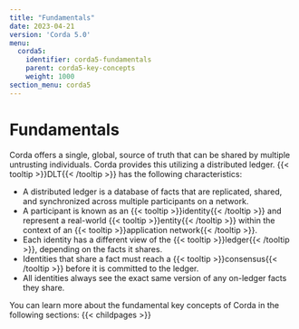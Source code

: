 ```yaml
---
title: "Fundamentals"
date: 2023-04-21
version: 'Corda 5.0'
menu:
  corda5:
    identifier: corda5-fundamentals
    parent: corda5-key-concepts
    weight: 1000
section_menu: corda5
---
```

# Fundamentals

Corda offers a single, global, source of truth that can be shared by multiple untrusting individuals. 
Corda provides this utilizing a distributed ledger.
{{< tooltip >}}DLT{{< /tooltip >}} has the following characteristics:
* A distributed ledger is a database of facts that are replicated, shared, and synchronized across multiple participants on a network.
* A participant is known as an {{< tooltip >}}identity{{< /tooltip >}} and represent a real-world {{< tooltip >}}entity{{< /tooltip >}} within the context of an {{< tooltip >}}application network{{< /tooltip >}}.
* Each identity has a different view of the {{< tooltip >}}ledger{{< /tooltip >}}, depending on the facts it shares.
* Identities that share a fact must reach a {{< tooltip >}}consensus{{< /tooltip >}} before it is committed to the ledger.
* All identities always see the exact same version of any on-ledger facts they share.

You can learn more about the fundamental key concepts of Corda in the following sections:
{{< childpages >}}